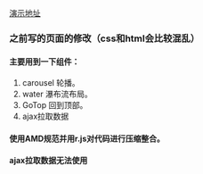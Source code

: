 [演示地址](https://lwk520.github.io/Study/requirejs-demo/)

### 之前写的页面的修改（css和html会比较混乱）

#### 主要用到一下组件：

1. carousel 轮播。
2. water 瀑布流布局。
3. GoTop 回到顶部。
4. ajax拉取数据
#### 使用AMD规范并用r.js对代码进行压缩整合。

#### ajax拉取数据无法使用
